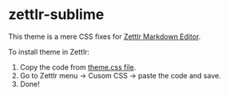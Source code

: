 # zettlr-sublime

This theme is a mere CSS fixes for [Zettlr Markdown Editor](https://zettlr.com).

To install theme in Zettlr:
1. Copy the code from [theme.css file](https://github.com/jegornagel/zettlr-sublime/blob/main/theme.css).
2. Go to Zettlr menu → Cusom CSS → paste the code and save.
3. Done!
